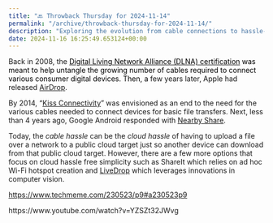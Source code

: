 ```yaml
---
title: "🔙 Throwback Thursday for 2024-11-14"
permalink: "/archive/throwback-thursday-for-2024-11-14/"
description: "Exploring the evolution from cable connections to hassle-free file sharing innovations!"
date: 2024-11-16 16:25:49.653124+00:00
---
```


<!-- buttondown-editor-mode: fancy --><p>Back in 2008, the <a target="_blank" rel="noopener noreferrer nofollow" href="https://www.techmeme.com/080527/p118#a080527p118"><span style="color: rgb(0, 0, 0)">Digital Living Network Alliance (DLNA) certification</span></a><span style="color: rgb(0, 0, 0)"> was meant to help untangle the growing number of cables required to connect various consumer digital devices. Then, a</span> few years later, Apple had released <a target="_blank" rel="noopener noreferrer nofollow" href="https://www.techmeme.com/110224/p27#a110224p27">AirDrop</a>.</p><p>By 2014, “<a target="_blank" rel="noopener noreferrer nofollow" href="https://www.techmeme.com/141114/p2#a141114p2">Kiss Connectivity</a>” was envisioned as an end to the need for the various cables needed to connect devices for basic file transfers. Next, less than 4 years ago, Google Android responded with <a target="_blank" rel="noopener noreferrer nofollow" href="https://www.techmeme.com/200804/p22#a200804p22">Nearby Share</a>.</p><p>Today, the <em>cable hassle</em> can be the <em>cloud hassle</em> of having to upload a file over a network to a public cloud target just so another device can download from that public cloud target. However, there are a few more options that focus on cloud hassle free simplicity such as ShareIt which relies on ad hoc Wi-Fi hotspot creation and <a target="_blank" rel="noopener noreferrer nofollow" href="https://www.livedrop.eu/faq">LiveDrop</a> which leverages innovations in computer vision.</p><p><a target="_blank" rel="noopener noreferrer nofollow" href="https://www.techmeme.com/230523/p9#a230523p9">https://www.techmeme.com/230523/p9#a230523p9</a></p><p>https://www.youtube.com/watch?v=YZSZt32JWvg</p><p> </p><p></p><p></p><p></p><p></p><p></p><p></p><p></p><p></p><p></p>